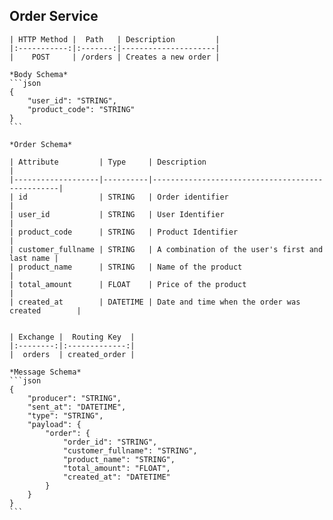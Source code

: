 ## Order Service


    | HTTP Method |  Path   | Description         |
    |:-----------:|:-------:|---------------------|
    |    POST     | /orders | Creates a new order |

    *Body Schema*
    ```json
    {
        "user_id": "STRING",
        "product_code": "STRING"
    }
    ```

    *Order Schema*

    | Attribute         | Type     | Description                                     |
    |-------------------|----------|-------------------------------------------------|
    | id                | STRING   | Order identifier                                |
    | user_id           | STRING   | User Identifier                                 |
    | product_code      | STRING   | Product Identifier                              |
    | customer_fullname | STRING   | A combination of the user's first and last name |
    | product_name      | STRING   | Name of the product                             |
    | total_amount      | FLOAT    | Price of the product                            |
    | created_at        | DATETIME | Date and time when the order was created        |


    | Exchange |  Routing Key  |
    |:--------:|:-------------:|
    |  orders  | created_order |

    *Message Schema*
    ```json
    {
        "producer": "STRING",
        "sent_at": "DATETIME",
        "type": "STRING",
        "payload": {
            "order": {
                "order_id": "STRING",
                "customer_fullname": "STRING",
                "product_name": "STRING",
                "total_amount": "FLOAT",
                "created_at": "DATETIME"
            }
        }
    }
    ```

